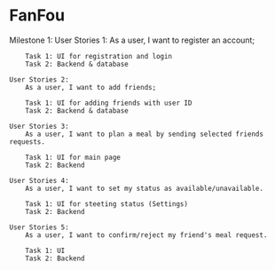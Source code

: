 # FanFou

Milestone 1:
	User Stories 1:
		As a user, I want to register an account;
		
		Task 1: UI for registration and login
		Task 2: Backend & database
		
  	User Stories 2:
		As a user, I want to add friends;
		
		Task 1: UI for adding friends with user ID
		Task 2: Backend & database
		
  	User Stories 3:
		As a user, I want to plan a meal by sending selected friends requests.
		
		Task 1: UI for main page
		Task 2: Backend
		
  	User Stories 4:
		As a user, I want to set my status as available/unavailable.
		
		Task 1: UI for steeting status (Settings)
		Task 2: Backend
		
  	User Stories 5:
		As a user, I want to confirm/reject my friend's meal request.
		
		Task 1: UI
		Task 2: Backend
  

